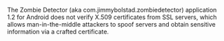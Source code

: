 The Zombie Detector (aka com.jimmybolstad.zombiedetector) application 1.2 for Android does not verify X.509 certificates from SSL servers, which allows man-in-the-middle attackers to spoof servers and obtain sensitive information via a crafted certificate.